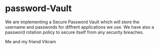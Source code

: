 # password-Vault
We are implementing a Secure Password Vault which will store the username and passwords for diffrent applications we use. 
We have also a password rotation policy to secure itself from any security breaches.

Me and my friend Vikram

